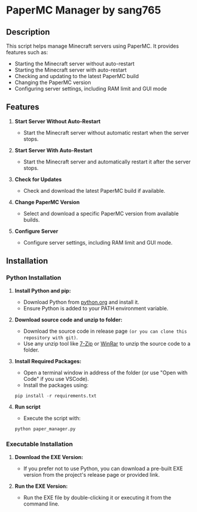 # PaperMC Manager by sang765

## Description

This script helps manage Minecraft servers using PaperMC. It provides features such as:
- Starting the Minecraft server without auto-restart
- Starting the Minecraft server with auto-restart
- Checking and updating to the latest PaperMC build
- Changing the PaperMC version
- Configuring server settings, including RAM limit and GUI mode

## Features

1. **Start Server Without Auto-Restart**
   - Start the Minecraft server without automatic restart when the server stops.

2. **Start Server With Auto-Restart**
   - Start the Minecraft server and automatically restart it after the server stops.

3. **Check for Updates**
   - Check and download the latest PaperMC build if available.

4. **Change PaperMC Version**
   - Select and download a specific PaperMC version from available builds.

5. **Configure Server**
   - Configure server settings, including RAM limit and GUI mode.

## Installation

### Python Installation

1. **Install Python and pip:**
   - Download Python from [python.org](https://www.python.org/downloads/) and install it.
   - Ensure Python is added to your PATH environment variable.

2. **Download source code and unzip to folder:**
   - Download the source code in release page `(or you can clone this repository with git)`.
   - Use any unzip tool like [7-Zip](https://www.7-zip.org/) or [WinRar](https://www.win-rar.com/) to unzip the source code to a folder. 

3. **Install Required Packages:**
   - Open a terminal window in address of the folder (or use "Open with Code" if you use VSCode).
   - Install the packages using:
   ```py
   pip install -r requirements.txt
   ```

4. **Run script**
   - Execute the script with:
   ```py
   python paper_manager.py
   ```

### Executable Installation
1. **Download the EXE Version:**

   - If you prefer not to use Python, you can download a pre-built EXE version from the project's release page or provided link.
2. **Run the EXE Version:**

   - Run the EXE file by double-clicking it or executing it from the command line.